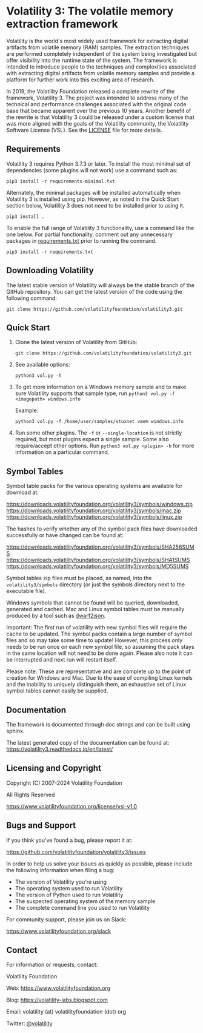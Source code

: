 # Volatility 3: The volatile memory extraction framework

Volatility is the world's most widely used framework for extracting digital
artifacts from volatile memory (RAM) samples. The extraction techniques are
performed completely independent of the system being investigated but offer
visibility into the runtime state of the system. The framework is intended
to introduce people to the techniques and complexities associated with
extracting digital artifacts from volatile memory samples and provide a
platform for further work into this exciting area of research.

In 2019, the Volatility Foundation released a complete rewrite of the
framework, Volatility 3. The project was intended to address many of the
technical and performance challenges associated with the original
code base that became apparent over the previous 10 years. Another benefit
of the rewrite is that Volatility 3 could be released under a custom
license that was more aligned with the goals of the Volatility community,
the Volatility Software License (VSL). See the 
[LICENSE](https://www.volatilityfoundation.org/license/vsl-v1.0) file for 
more details.

## Requirements

Volatility 3 requires Python 3.7.3 or later. To install the most minimal set of dependencies (some plugins will not work) use a command such as:

```shell
pip3 install -r requirements-minimal.txt
```

Alternately, the minimal packages will be installed automatically when Volatility 3 is installed using pip. However, as noted in the Quick Start section below, Volatility 3 does not *need* to be installed prior to using it.

```shell
pip3 install .
```

To enable the full range of Volatility 3 functionality, use a command like the one below. For partial functionality, comment out any unnecessary packages in [requirements.txt](requirements.txt) prior to running the command.

```shell
pip3 install -r requirements.txt
```

## Downloading Volatility

The latest stable version of Volatility will always be the stable branch of the GitHub repository. You can get the latest version of the code using the following command:

```shell
git clone https://github.com/volatilityfoundation/volatility3.git
```

## Quick Start

1. Clone the latest version of Volatility from GitHub:

    ```shell
    git clone https://github.com/volatilityfoundation/volatility3.git
    ```

2. See available options:

    ```shell
    python3 vol.py -h
    ```

3. To get more information on a Windows memory sample and to make sure
Volatility supports that sample type, run
`python3 vol.py -f <imagepath> windows.info`

   Example:

    ```shell
    python3 vol.py -f /home/user/samples/stuxnet.vmem windows.info
    ```

4. Run some other plugins. The `-f` or `--single-location` is not strictly
required, but most plugins expect a single sample. Some also
require/accept other options.  Run `python3 vol.py <plugin> -h`
for more information on a particular command.

## Symbol Tables

Symbol table packs for the various operating systems are available for download at:

<https://downloads.volatilityfoundation.org/volatility3/symbols/windows.zip>  
<https://downloads.volatilityfoundation.org/volatility3/symbols/mac.zip>  
<https://downloads.volatilityfoundation.org/volatility3/symbols/linux.zip>  

The hashes to verify whether any of the symbol pack files have downloaded successfully or have changed can be found at:

<https://downloads.volatilityfoundation.org/volatility3/symbols/SHA256SUMS>  
<https://downloads.volatilityfoundation.org/volatility3/symbols/SHA1SUMS>  
<https://downloads.volatilityfoundation.org/volatility3/symbols/MD5SUMS>  

Symbol tables zip files must be placed, as named, into the `volatility3/symbols` directory (or just the symbols directory next to the executable file).

Windows symbols that cannot be found will be queried, downloaded, generated and cached.  Mac and Linux symbol tables must be manually produced by a tool such as [dwarf2json](https://github.com/volatilityfoundation/dwarf2json).

Important: The first run of volatility with new symbol files will require the cache to be updated.  The symbol packs contain a large number of symbol files and so may take some time to update!
However, this process only needs to be run once on each new symbol file, so assuming the pack stays in the same location will not need to be done again.  Please also note it can be interrupted and next run will restart itself.

Please note: These are representative and are complete up to the point of creation for Windows and Mac.  Due to the ease of compiling Linux kernels and the inability to uniquely distinguish them, an exhaustive set of Linux symbol tables cannot easily be supplied.

## Documentation

The framework is documented through doc strings and can be built using sphinx.

The latest generated copy of the documentation can be found at: <https://volatility3.readthedocs.io/en/latest/>

## Licensing and Copyright

Copyright (C) 2007-2024 Volatility Foundation

All Rights Reserved

<https://www.volatilityfoundation.org/license/vsl-v1.0>

## Bugs and Support

If you think you've found a bug, please report it at:

<https://github.com/volatilityfoundation/volatility3/issues>

In order to help us solve your issues as quickly as possible,
please include the following information when filing a bug:

- The version of Volatility you're using
- The operating system used to run Volatility
- The version of Python used to run Volatility
- The suspected operating system of the memory sample
- The complete command line you used to run Volatility

For community support, please join us on Slack:

<https://www.volatilityfoundation.org/slack>

## Contact

For information or requests, contact:

Volatility Foundation

Web: <https://www.volatilityfoundation.org>

Blog:     <https://volatility-labs.blogspot.com>

Email: volatility (at) volatilityfoundation (dot) org

Twitter: [@volatility](https://twitter.com/volatility)
